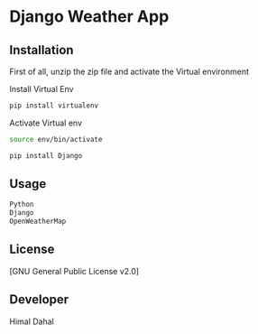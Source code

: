 # Django Weather App


## Installation

First of all, unzip the zip file and activate the Virtual environment

Install Virtual Env
```bash
pip install virtualenv
```

Activate Virtual env
```bash
source env/bin/activate
```


```bash
pip install Django
```

## Usage

```python
Python
Django
OpenWeatherMap
```
## License
[GNU General Public License v2.0]

## Developer

Himal Dahal


